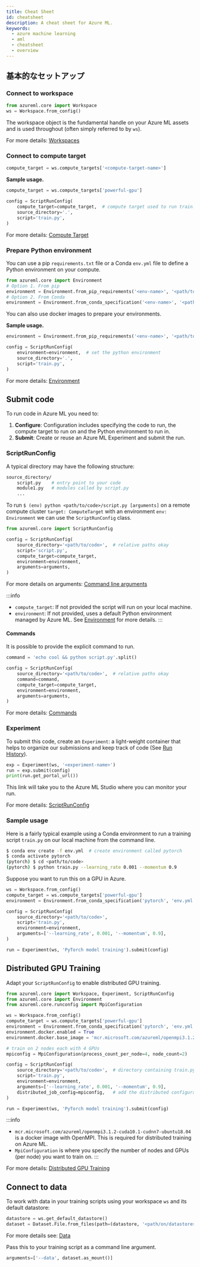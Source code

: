 ```yaml
---
title: Cheat Sheet
id: cheatsheet
description: A cheat sheet for Azure ML.
keywords:
  - azure machine learning
  - aml
  - cheatsheet
  - overview
---
```


## 基本的なセットアップ

### Connect to workspace

```python
from azureml.core import Workspace
ws = Workspace.from_config()
```

The workspace object is the fundamental handle on your Azure ML assets and is used
throughout (often simply referred to by `ws`).

For more details: [Workspaces](./workspace.md)

### Connect to compute target

```python
compute_target = ws.compute_targets['<compute-target-name>']
```

**Sample usage.**

```python
compute_target = ws.compute_targets['powerful-gpu']

config = ScriptRunConfig(
    compute_target=compute_target,  # compute target used to run train.py script
    source_directory='.',
    script='train.py',
)
```

For more details: [Compute Target](./compute-targets.md)

### Prepare Python environment

You can use a pip `requirements.txt` file or a Conda `env.yml` file to define a Python environment on your compute.

```python
from azureml.core import Environment
# Option 1. From pip
environment = Environment.from_pip_requirements('<env-name>', '<path/to/requirements.txt>')
# Option 2. From Conda
environment = Environment.from_conda_specification('<env-name>', '<path/to/env.yml>')
```

You can also use docker images to prepare your environments.

**Sample usage.**

```python
environment = Environment.from_pip_requirements('<env-name>', '<path/to/requirements.txt>')

config = ScriptRunConfig(
    environment=environment,  # set the python environment
    source_directory='.',
    script='train.py',
)
```

For more details: [Environment](./environment.md)


## Submit code

To run code in Azure ML you need to:

1. **Configure**: Configuration includes specifying the code to run, the compute
target to run on and the Python environment to run in.
2. **Submit**: Create or reuse an Azure ML Experiment and submit the run.

### ScriptRunConfig

A typical directory may have the following structure:

```bash
source_directory/
    script.py    # entry point to your code
    module1.py   # modules called by script.py     
    ...
```

To run `$ (env) python <path/to/code>/script.py [arguments]` on a remote compute
cluster `target: ComputeTarget` with an environment `env: Environment` we can use
the `ScriptRunConfig` class.

```python
from azureml.core import ScriptRunConfig

config = ScriptRunConfig(
    source_directory='<path/to/code>',  # relative paths okay
    script='script.py',
    compute_target=compute_target,
    environment=environment,
    arguments=arguments,
)
```

For more details on arguments: [Command line arguments](./script-run-config.md#command-line-arguments)

:::info
- `compute_target`: If not provided the script will run on your local machine.
- `environment`: If not provided, uses a default Python environment managed by Azure ML. See [Environment](./environment.md) for more details.
:::

#### Commands

It is possible to provide the explicit command to run.

```python
command = 'echo cool && python script.py'.split()

config = ScriptRunConfig(
    source_directory='<path/to/code>',  # relative paths okay
    command=command,
    compute_target=compute_target,
    environment=environment,
    arguments=arguments,
)
```

For more details: [Commands](./script-run-config.md#commands)

### Experiment

To submit this code, create an `Experiment`: a light-weight container that helps to
organize our submissions and keep track of code (See [Run History](./run-history.md)).

```python
exp = Experiment(ws, '<experiment-name>')
run = exp.submit(config)
print(run.get_portal_url())
```

This link will take you to the Azure ML Studio where you can monitor your run.

For more details: [ScriptRunConfig](./script-run-config.md)

### Sample usage

Here is a fairly typical example using a Conda environment to run a training
script `train.py` on our local machine from the command line.

```bash
$ conda env create -f env.yml  # create environment called pytorch
$ conda activate pytorch
(pytorch) $ cd <path/to/code>
(pytorch) $ python train.py --learning_rate 0.001 --momentum 0.9
```

Suppose you want to run this on a GPU in Azure.

```python
ws = Workspace.from_config()
compute_target = ws.compute_targets['powerful-gpu']
environment = Environment.from_conda_specification('pytorch', 'env.yml')

config = ScriptRunConfig(
    source_directory='<path/to/code>',
    script='train.py',
    environment=environment,
    arguments=['--learning_rate', 0.001, '--momentum', 0.9],
)

run = Experiment(ws, 'PyTorch model training').submit(config)
```

## Distributed GPU Training

Adapt your `ScriptRunConfig` to enable distributed GPU training.

```python {3,8-9,12,19}
from azureml.core import Workspace, Experiment, ScriptRunConfig
from azureml.core import Environment
from azureml.core.runconfig import MpiConfiguration

ws = Workspace.from_config()
compute_target = ws.compute_targets['powerful-gpu']
environment = Environment.from_conda_specification('pytorch', 'env.yml')
environment.docker.enabled = True
environment.docker.base_image = 'mcr.microsoft.com/azureml/openmpi3.1.2-cuda10.1-cudnn7-ubuntu18.04'

# train on 2 nodes each with 4 GPUs
mpiconfig = MpiConfiguration(process_count_per_node=4, node_count=2)

config = ScriptRunConfig(
    source_directory='<path/to/code>',  # directory containing train.py
    script='train.py',
    environment=environment,
    arguments=['--learning_rate', 0.001, '--momentum', 0.9],
    distributed_job_config=mpiconfig,   # add the distributed configuration
)

run = Experiment(ws, 'PyTorch model training').submit(config)
```

:::info
- `mcr.microsoft.com/azureml/openmpi3.1.2-cuda10.1-cudnn7-ubuntu18.04` is a docker image
    with OpenMPI. This is required for distributed training on Azure ML.
- `MpiConfiguration` is where you specify the number of nodes and GPUs (per node) you
    want to train on.
:::

For more details: [Distributed GPU Training](./distributed-training.md)

## Connect to data

To work with data in your training scripts using your workspace `ws` and its default datastore:

```python
datastore = ws.get_default_datastore()
dataset = Dataset.File.from_files(path=(datastore, '<path/on/datastore>'))
```
For more details see: [Data](./data.md)

Pass this to your training script as a command line argument.

```python
arguments=['--data', dataset.as_mount()]
```
